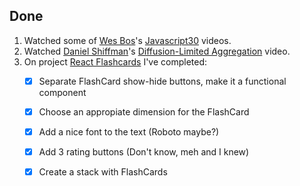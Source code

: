 ## Done
1. Watched some of [Wes Bos](https://twitter.com/wesbos)'s [Javascript30](https://javascript30.com/) videos.
2. Watched [Daniel Shiffman](https://twitter.com/shiffman)'s [Diffusion-Limited Aggregation](https://www.youtube.com/watch?v=Cl_Gjj80gPE) video.
3. On project [React Flashcards](../Projects/React%20Flashcards) I've completed:
    - [x] Separate FlashCard show-hide buttons, make it a functional component
    - [x] Choose an appropiate dimension for the FlashCard
    - [x] Add a nice font to the text (Roboto maybe?)
    - [x] Add 3 rating buttons (Don't know, meh and I knew)
    - [x] Create a stack with FlashCards


